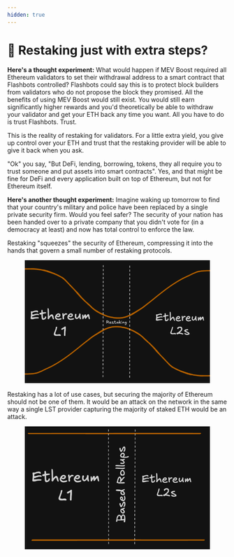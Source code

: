 ```yaml
---
hidden: true
---
```


# 🔗 Restaking just with extra steps?

**Here's a thought experiment:** What would happen if MEV Boost required all Ethereum validators to set their withdrawal address to a smart contract that Flashbots controlled? Flashbots could say this is to protect block builders from validators who do not propose the block they promised. All the benefits of using MEV Boost would still exist. You would still earn significantly higher rewards and you'd theoretically be able to withdraw your validator and get your ETH back any time you want. All you have to do is trust Flashbots. Trust.

This is the reality of restaking for validators. For a little extra yield, you give up control over your ETH and trust that the restaking provider will be able to give it back when you ask.

"Ok" you say, "But DeFi, lending, borrowing, tokens, they all require you to trust someone and put assets into smart contracts". Yes, and that might be fine for DeFi and every application built on top of Ethereum, but not for Ethereum itself.

**Here's another thought experiment:** Imagine waking up tomorrow to find that your country's military and police have been replaced by a single private security firm. Would you feel safer? The security of your nation has been handed over to a private company that you didn't vote for (in a democracy at least) and now has total control to enforce the law.

Restaking "squeezes" the security of Ethereum, compressing it into the hands that govern a small number of restaking protocols.

<figure><img src="../.gitbook/assets/image (3).png" alt="" width="533"><figcaption></figcaption></figure>

Restaking has a lot of use cases, but securing the majority of Ethereum should not be one of them. It would be an attack on the network in the same way a single LST provider capturing the majority of staked ETH would be an attack.

<figure><img src="../.gitbook/assets/image (2) (1).png" alt="" width="523"><figcaption></figcaption></figure>

